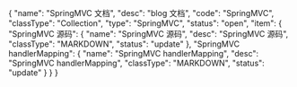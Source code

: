 {
    "name": "SpringMVC 文档",
    "desc": "blog 文档",
    "code": "SpringMVC",
    "classType": "Collection",
    "type": "SpringMVC",
    "status": "open",
    "item": {
        "SpringMVC 源码": {
            "name": "SpringMVC 源码",
            "desc": "SpringMVC 源码",
            "classType": "MARKDOWN",
            "status": "update"
        },
        "SpringMVC handlerMapping": {
            "name": "SpringMVC handlerMapping",
            "desc": "SpringMVC handlerMapping",
            "classType": "MARKDOWN",
            "status": "update"
        }
    }
}